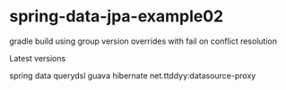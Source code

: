 spring-data-jpa-example02
=========================
gradle build using group version overrides with fail on conflict resolution

Latest versions

spring data querydsl
guava
hibernate
net.ttddyy:datasource-proxy
